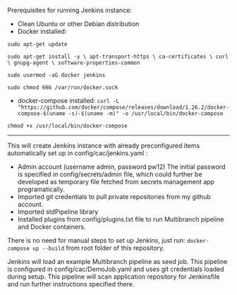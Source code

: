 Prerequisites for running Jenkins instance:
- Clean Ubuntu or other Debian distribution
- Docker installed:

 `sudo apt-get update `

 `
	sudo apt-get install -y \
	    apt-transport-https \
	    ca-certificates \
	    curl \
	    gnupg-agent \
	    software-properties-common
`
 
`sudo usermod -aG docker jenkins`
 
`sudo chmod 666 /var/run/docker.sock`
 
- docker-compose installed:
`
curl -L "https://github.com/docker/compose/releases/download/1.26.2/docker-compose-$(uname -s)-$(uname -m)" -o /usr/local/bin/docker-compose
`
 
`
chmod +x /usr/local/bin/docker-compose 
`

--- 
This will create Jenkins instance with already preconfigured items automatically set up in config/cac/jenkins.yaml :
- Admin account (username admin, password pw12) The initial password is specified in config/secrets/admin file, which could further be developed as temporary file fetched from secrets management app programatically.
- Imported git credentials to pull private repositories from my github account.
- Imported stdPipeline library
- Installed plugins from config/plugins.txt file to run Multibranch pipeline and Docker containers.

There is no need for manual steps to set up Jenkins, just run:
` docker-compose up --build ` from root folder of this repository.

Jenkins will load an example Multibranch pipeline as seed job. This pipeline is configured in config/cac/DemoJob.yaml and uses git credentials loaded during setup. This pipeline will scan application repository for Jenkinsfile and run further instructions specified there.
